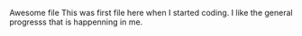 Awesome file
This was first file here when I started coding. 
I like the general progresss that is happenning in me. 

